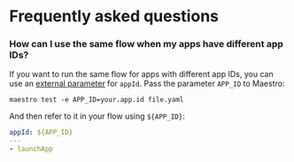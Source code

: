 # Frequently asked questions

### How can I use the same flow when my apps have different app IDs?

If you want to run the same flow for apps with different app IDs, you can use an [external parameter](../advanced/parameters-and-constants) for `appId`.
Pass the parameter `APP_ID` to Maestro:

```
maestro test -e APP_ID=your.app.id file.yaml
```

And then refer to it in your flow using `${APP_ID}`:

```yaml
appId: ${APP_ID}
---
- launchApp
```

